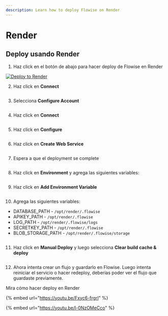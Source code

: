 ```yaml
---
description: Learn how to deploy Flowise on Render
---
```


# Render

## Deploy usando Render

1. Haz click en el botón de abajo para hacer deploy de Flowise en Render

[![Deploy to Render](https://render.com/images/deploy-to-render-button.svg)](https://render.com/deploy?repo=https://github.com/FlowiseAI/Flowise)

2. Haz click en **Connect**

<figure><img src="../../.gitbook/assets/render/1.png" alt=""><figcaption></figcaption></figure>

3. Selecciona **Configure Account**

<figure><img src="../../.gitbook/assets/render/2.png" alt=""><figcaption></figcaption></figure>

4. Haz click en **Connect**

<figure><img src="../../.gitbook/assets/render/3.png" alt=""><figcaption></figcaption></figure>

5. Haz click en **Configure**

<figure><img src="../../.gitbook/assets/render/4.png" alt=""><figcaption></figcaption></figure>

6. Haz click en **Create Web Service**

<figure><img src="../../.gitbook/assets/render/5.png" alt=""><figcaption></figcaption></figure>

7. Espera a que el deployment se complete

<figure><img src="../../.gitbook/assets/render/6.png" alt=""><figcaption></figcaption></figure>

8. Haz click en **Environment** y agrega las siguientes variables:

<figure><img src="../../.gitbook/assets/render/7.png" alt=""><figcaption></figcaption></figure>

9. Haz click en **Add Environment Variable**

<figure><img src="../../.gitbook/assets/render/8.png" alt=""><figcaption></figcaption></figure>

10. Agrega las siguientes variables:

* DATABASE_PATH - `/opt/render/.flowise`
* APIKEY_PATH - `/opt/render/.flowise`
* LOG_PATH - `/opt/render/.flowise/logs`
* SECRETKEY_PATH - `/opt/render/.flowise`
* BLOB_STORAGE_PATH - `/opt/render/.flowise/storage`

<figure><img src="../../.gitbook/assets/image (1) (5).png" alt=""><figcaption></figcaption></figure>

11. Haz click en **Manual Deploy** y luego selecciona **Clear build cache & deploy**

<figure><img src="../../.gitbook/assets/render/11.png" alt=""><figcaption></figcaption></figure>

12. Ahora intenta crear un flujo y guardarlo en Flowise. Luego intenta reiniciar el servicio o hacer redeploy, deberías poder ver el flujo que guardaste previamente.

Mira cómo hacer deploy en Render

{% embed url="https://youtu.be/Fxyc6-frgrI" %}

{% embed url="https://youtu.be/l-0NzOMeCco" %}
